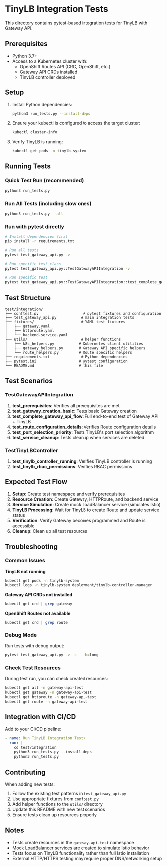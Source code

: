 # TinyLB Integration Tests

This directory contains pytest-based integration tests for TinyLB with Gateway API.

## Prerequisites

- Python 3.7+
- Access to a Kubernetes cluster with:
  - OpenShift Routes API (CRC, OpenShift, etc.)
  - Gateway API CRDs installed
  - TinyLB controller deployed

## Setup

1. Install Python dependencies:

   ```bash
   python3 run_tests.py --install-deps
   ```

2. Ensure your kubectl is configured to access the target cluster:

   ```bash
   kubectl cluster-info
   ```

3. Verify TinyLB is running:
   ```bash
   kubectl get pods -n tinylb-system
   ```

## Running Tests

### Quick Test Run (recommended)

```bash
python3 run_tests.py
```

### Run All Tests (including slow ones)

```bash
python3 run_tests.py --all
```

### Run with pytest directly

```bash
# Install dependencies first
pip install -r requirements.txt

# Run all tests
pytest test_gateway_api.py -v

# Run specific test class
pytest test_gateway_api.py::TestGatewayAPIIntegration -v

# Run specific test
pytest test_gateway_api.py::TestGatewayAPIIntegration::test_complete_gateway_api_flow -v
```

## Test Structure

```
test/integration/
├── conftest.py                    # pytest fixtures and configuration
├── test_gateway_api.py           # main integration tests
├── fixtures/                     # YAML test fixtures
│   ├── gateway.yaml
│   ├── httproute.yaml
│   └── backend-service.yaml
├── utils/                        # helper functions
│   ├── k8s_helpers.py           # Kubernetes client utilities
│   ├── gateway_helpers.py       # Gateway API specific helpers
│   └── route_helpers.py         # Route specific helpers
├── requirements.txt              # Python dependencies
├── pytest.ini                   # pytest configuration
└── README.md                    # this file
```

## Test Scenarios

### TestGatewayAPIIntegration

1. **test_prerequisites**: Verifies all prerequisites are met
2. **test_gateway_creation_basic**: Tests basic Gateway creation
3. **test_complete_gateway_api_flow**: Full end-to-end test of Gateway API + TinyLB
4. **test_route_configuration_details**: Verifies Route configuration details
5. **test_port_selection_priority**: Tests TinyLB's port selection algorithm
6. **test_service_cleanup**: Tests cleanup when services are deleted

### TestTinyLBController

1. **test_tinylb_controller_running**: Verifies TinyLB controller is running
2. **test_tinylb_rbac_permissions**: Verifies RBAC permissions

## Expected Test Flow

1. **Setup**: Create test namespace and verify prerequisites
2. **Resource Creation**: Create Gateway, HTTPRoute, and backend service
3. **Service Simulation**: Create mock LoadBalancer service (simulates Istio)
4. **TinyLB Processing**: Wait for TinyLB to create Route and update service status
5. **Verification**: Verify Gateway becomes programmed and Route is accessible
6. **Cleanup**: Clean up all test resources

## Troubleshooting

### Common Issues

**TinyLB not running**

```bash
kubectl get pods -n tinylb-system
kubectl logs -n tinylb-system deployment/tinylb-controller-manager
```

**Gateway API CRDs not installed**

```bash
kubectl get crd | grep gateway
```

**OpenShift Routes not available**

```bash
kubectl get crd | grep route
```

### Debug Mode

Run tests with debug output:

```bash
pytest test_gateway_api.py -v -s --tb=long
```

### Check Test Resources

During test run, you can check created resources:

```bash
kubectl get all -n gateway-api-test
kubectl get gateway -n gateway-api-test
kubectl get httproute -n gateway-api-test
kubectl get route -n gateway-api-test
```

## Integration with CI/CD

Add to your CI/CD pipeline:

```yaml
- name: Run TinyLB Integration Tests
  run: |
    cd test/integration
    python3 run_tests.py --install-deps
    python3 run_tests.py
```

## Contributing

When adding new tests:

1. Follow the existing test patterns in `test_gateway_api.py`
2. Use appropriate fixtures from `conftest.py`
3. Add helper functions to the `utils/` directory
4. Update this README with new test scenarios
5. Ensure tests clean up resources properly

## Notes

- Tests create resources in the `gateway-api-test` namespace
- Mock LoadBalancer services are created to simulate Istio behavior
- Tests focus on TinyLB functionality rather than full Istio installation
- External HTTP/HTTPS testing may require proper DNS/networking setup
